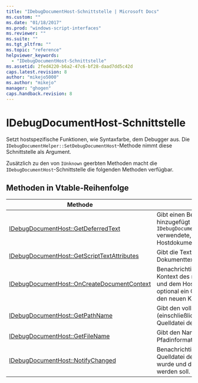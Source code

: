 ```yaml
---
title: "IDebugDocumentHost-Schnittstelle | Microsoft Docs"
ms.custom: ""
ms.date: "01/18/2017"
ms.prod: "windows-script-interfaces"
ms.reviewer: ""
ms.suite: ""
ms.tgt_pltfrm: ""
ms.topic: "reference"
helpviewer_keywords: 
  - "IDebugDocumentHost-Schnittstelle"
ms.assetid: 2fed4220-b6a2-47c6-bf28-daad7dd5c42d
caps.latest.revision: 8
author: "mikejo5000"
ms.author: "mikejo"
manager: "ghogen"
caps.handback.revision: 8
---
```

# IDebugDocumentHost-Schnittstelle
Setzt hostspezifische Funktionen, wie Syntaxfarbe, dem Debugger aus.  Die `IDebugDocumentHelper::SetDebugDocumentHost`\-Methode nimmt diese Schnittstelle als Argument.  
  
 Zusätzlich zu den von `IUnknown` geerbten Methoden macht die `IDebugDocumentHost`\-Schnittstelle die folgenden Methoden verfügbar.  
  
## Methoden in Vtable\-Reihenfolge  
  
|Methode|Description|  
|-------------|-----------------|  
|[IDebugDocumentHost::GetDeferredText](../../winscript/reference/idebugdocumenthost-getdeferredtext.md)|Gibt einen Bereich von Zeichen, die hinzugefügt wurden, indem `IDebugDocumentHelper::AddDeferredText` verwendete, im ursprünglichen Hostdokument zurück.|  
|[IDebugDocumentHost::GetScriptTextAttributes](../../winscript/reference/idebugdocumenthost-getscripttextattributes.md)|Gibt die Textattribute für einen Block Dokumenttext zurück.|  
|[IDebugDocumentHost::OnCreateDocumentContext](../../winscript/reference/idebugdocumenthost-oncreatedocumentcontext.md)|Benachrichtigt den Host, dass ein Kontext des neuen Dokuments erstellt und dem Host ermöglicht wird, um optional ein Objekt zurückzugeben, das den neuen Kontext steuert.|  
|[IDebugDocumentHost::GetPathName](../../winscript/reference/idebugdocumenthost-getpathname.md)|Gibt den vollständigen Pfad \(einschließlich des Dateinamens\) der Quelldatei des Dokuments zurück.|  
|[IDebugDocumentHost::GetFileName](../../winscript/reference/idebugdocumenthost-getfilename.md)|Gibt den Namen des Dokuments, ohne Pfadinformationen zurück.|  
|[IDebugDocumentHost::NotifyChanged](../../winscript/reference/idebugdocumenthost-notifychanged.md)|Benachrichtigt den Host, dass die Quelldatei des Dokuments gespeichert wurde und dass sein Inhalt aktualisiert werden soll.|